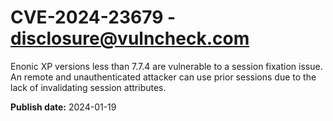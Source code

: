 # CVE-2024-23679 - disclosure@vulncheck.com

Enonic XP versions less than 7.7.4 are vulnerable to a session fixation issue. An remote and unauthenticated attacker can use prior sessions due to the lack of invalidating session attributes.



**Publish date:** 2024-01-19
